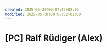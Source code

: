 ```yaml
---
created: 2025-05-30T00:07:43+02:00
modified: 2025-05-30T00:07:52+02:00
---
```


# [PC] Ralf Rüdiger (Alex)

